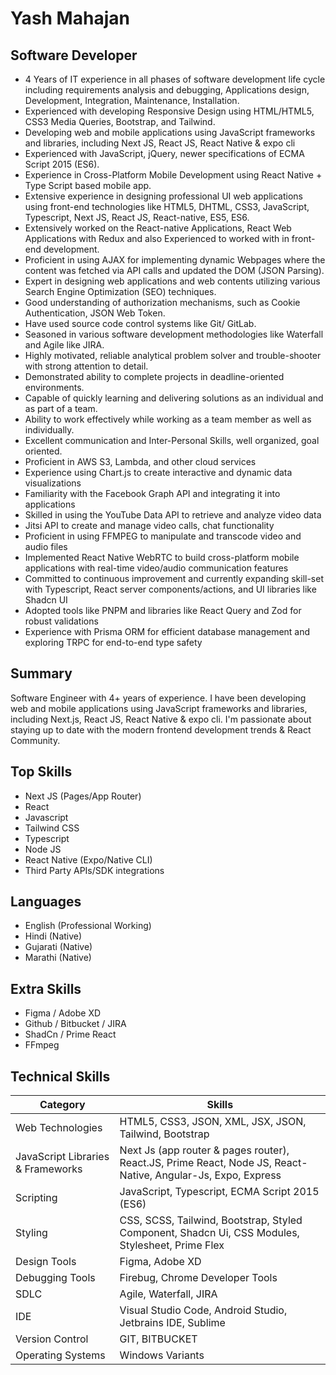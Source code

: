 # Yash Mahajan
## Software Developer

- 4 Years of IT experience in all phases of software development life cycle including requirements analysis and debugging, Applications design, Development, Integration, Maintenance, Installation.
- Experienced with developing Responsive Design using HTML/HTML5, CSS3 Media Queries, Bootstrap, and Tailwind.
- Developing web and mobile applications using JavaScript frameworks and libraries, including Next JS, React JS, React Native & expo cli
- Experienced with JavaScript, jQuery, newer specifications of ECMA Script 2015 (ES6).
- Experience in Cross-Platform Mobile Development using React Native + Type Script based mobile app.
- Extensive experience in designing professional UI web applications using front-end technologies like HTML5, DHTML, CSS3, JavaScript, Typescript, Next JS, React JS, React-native, ES5, ES6.
- Extensively worked on the React-native Applications, React Web Applications with Redux and also Experienced to worked with in front-end development.  
- Proficient in using AJAX for implementing dynamic Webpages where the content was fetched via API calls and updated the DOM (JSON Parsing).
- Expert in designing web applications and web contents utilizing various Search Engine Optimization (SEO) techniques.
- Good understanding of authorization mechanisms, such as Cookie Authentication, JSON Web Token.
- Have used source code control systems like Git/ GitLab.
- Seasoned in various software development methodologies like Waterfall and Agile like JIRA.
- Highly motivated, reliable analytical problem solver and trouble-shooter with strong attention to detail.
- Demonstrated ability to complete projects in deadline-oriented environments.
- Capable of quickly learning and delivering solutions as an individual and as part of a team.
- Ability to work effectively while working as a team member as well as individually.
- Excellent communication and Inter-Personal Skills, well organized, goal oriented.
- Proficient in AWS S3, Lambda, and other cloud services
- Experience using Chart.js to create interactive and dynamic data visualizations
- Familiarity with the Facebook Graph API and integrating it into applications
- Skilled in using the YouTube Data API to retrieve and analyze video data
- Jitsi API to create and manage video calls, chat functionality
- Proficient in using FFMPEG to manipulate and transcode video and audio files
- Implemented React Native WebRTC to build cross-platform mobile applications with real-time video/audio communication features
- Committed to continuous improvement and currently expanding skill-set with Typescript, React server components/actions, and UI libraries like Shadcn UI
- Adopted tools like PNPM and libraries like React Query and Zod for robust validations
- Experience with Prisma ORM for efficient database management and exploring TRPC for end-to-end type safety

## Summary
Software Engineer with 4+ years of experience. I have been developing web and mobile applications using JavaScript frameworks and libraries, including Next.js, React JS, React Native & expo cli. I'm passionate about staying up to date with the modern frontend development trends & React Community.

## Top Skills
- Next JS (Pages/App Router)
- React
- Javascript
- Tailwind CSS
- Typescript
- Node JS
- React Native (Expo/Native CLI)
- Third Party APIs/SDK integrations

## Languages
- English (Professional Working)
- Hindi (Native)
- Gujarati (Native)
- Marathi (Native)

## Extra Skills
- Figma / Adobe XD
- Github / Bitbucket / JIRA
- ShadCn / Prime React
- FFmpeg

## Technical Skills

| Category | Skills |
|----------|--------|
| Web Technologies | HTML5, CSS3, JSON, XML, JSX, JSON, Tailwind, Bootstrap |
| JavaScript Libraries & Frameworks | Next Js (app router & pages router), React.JS, Prime React, Node JS, React-Native, Angular-Js, Expo, Express |
| Scripting | JavaScript, Typescript, ECMA Script 2015 (ES6) |
| Styling | CSS, SCSS, Tailwind, Bootstrap, Styled Component, Shadcn Ui, CSS Modules, Stylesheet, Prime Flex |
| Design Tools | Figma, Adobe XD |
| Debugging Tools | Firebug, Chrome Developer Tools |
| SDLC | Agile, Waterfall, JIRA |
| IDE | Visual Studio Code, Android Studio, Jetbrains IDE, Sublime |
| Version Control | GIT, BITBUCKET |
| Operating Systems | Windows Variants | 